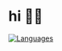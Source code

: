 # hi 👋🏻

[![Languages](https://github-readme-stats.vercel.app/api/top-langs/?username=github-is-garbage)](https://github.com/anuraghazra/github-readme-stats)
